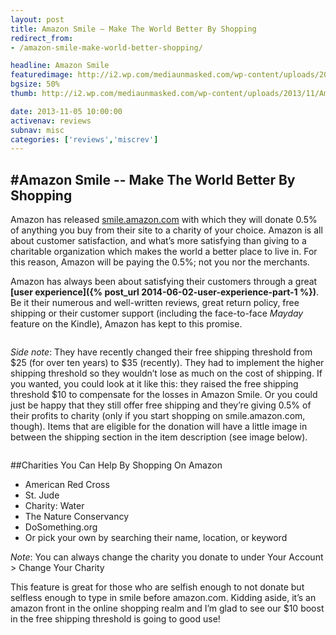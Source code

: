 ```yaml
---
layout: post
title: Amazon Smile – Make The World Better By Shopping
redirect_from:
- /amazon-smile-make-world-better-shopping/

headline: Amazon Smile
featuredimage: http://i2.wp.com/mediaunmasked.com/wp-content/uploads/2013/11/Amazon-Smile-Logo.gif?zoom=1.5&resize=2426%2C830
bgsize: 50%
thumb: http://i2.wp.com/mediaunmasked.com/wp-content/uploads/2013/11/Amazon-Smile-Logo.gif?zoom=1.5&resize=2426%2C830

date: 2013-11-05 10:00:00
activenav: reviews
subnav: misc
categories: ['reviews','miscrev']
---
```

#Amazon Smile -- Make The World Better By Shopping
---

Amazon has released [smile.amazon.com](http://smile.amazon.com/) with which they will donate 0.5% of anything you buy from their site to a charity of your choice. Amazon is all about customer satisfaction, and what’s more satisfying than giving to a charitable organization which makes the world a better place to live in. For this reason, Amazon will be paying the 0.5%; not you nor the merchants.

Amazon has always been about satisfying their customers through a great **[user experience]({% post_url 2014-06-02-user-experience-part-1 %})**. Be it their numerous and well-written reviews, great return policy, free shipping or their customer support (including the face-to-face *Mayday* feature on the Kindle), Amazon has kept to this promise.

<img src="http://i0.wp.com/i.imgur.com/oeBtcRY.png?zoom=1.5&resize=303%2C81" alt="">

*Side note*: They have recently changed their free shipping threshold from $25 (for over ten years) to $35 (recently). They had to implement the higher shipping threshold so they wouldn’t lose as much on the cost of shipping. If you wanted, you could look at it like this: they raised the free shipping threshold $10 to compensate for the losses in Amazon Smile. Or you could just be happy that they still offer free shipping and they’re giving 0.5% of their profits to charity (only if you start shopping on smile.amazon.com, though). Items that are eligible for the donation will have a little image in between the shipping section in the item description (see image below).

<img src="http://i2.wp.com/i.imgur.com/6dzD9wk.jpg?zoom=1.5&resize=881%2C573" alt="">

##Charities You Can Help By Shopping On Amazon
<img src="http://i0.wp.com/i.imgur.com/X9zMtfi.png?zoom=1.5&resize=707%2C352" alt="" class="pull-right">

* American Red Cross
* St. Jude
* Charity: Water
* The Nature Conservancy
* DoSomething.org
* Or pick your own by searching their name, location, or keyword

*Note*: You can always change the charity you donate to under Your Account > Change Your Charity

This feature is great for those who are selfish enough to not donate but selfless enough to type in smile before amazon.com. Kidding aside, it’s an amazon front in the online shopping realm and I’m glad to see our $10 boost in the free shipping threshold is going to good use!